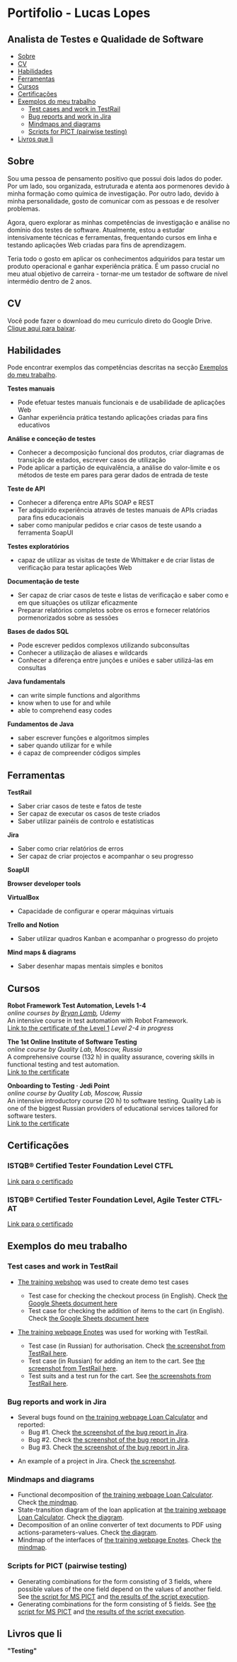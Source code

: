 # Portifolio - Lucas Lopes

## Analista de Testes e Qualidade de Software

- [Sobre](#sobre)
- [CV](#cv)
- [Habilidades](#habilidades)
- [Ferramentas](#ferramentas)
- [Cursos](#cursos)
- [Certificações](#certificações)
- [Exemplos do meu trabalho](#exemplos-do-meu-trabalho)
  * [Test cases and work in TestRail](#test-cases-and-work-in-testrail)
  * [Bug reports and work in Jira](#bug-reports-and-work-in-jira)
  * [Mindmaps and diagrams](#mindmaps-and-diagrams)
  * [Scripts for PICT (pairwise testing)](#scripts-for-pict-pairwise-testing)
- [Livros que li](#livros-que-li)

## Sobre
Sou uma pessoa de pensamento positivo que possui dois lados do poder. Por um lado, sou organizada, estruturada e atenta aos pormenores devido à minha formação como química de investigação. Por outro lado, devido à minha personalidade, gosto de comunicar com as pessoas e de resolver problemas.

Agora, quero explorar as minhas competências de investigação e análise no domínio dos testes de software. Atualmente, estou a estudar intensivamente técnicas e ferramentas, frequentando cursos em linha e testando aplicações Web criadas para fins de aprendizagem.

Teria todo o gosto em aplicar os conhecimentos adquiridos para testar um produto operacional e ganhar experiência prática. É um passo crucial no meu atual objetivo de carreira - tornar-me um testador de software de nível intermédio dentro de 2 anos.

## CV
Você pode fazer o download do meu curriculo direto do Google Drive. [Clique aqui para baixar](https://docs.google.com/document/d/19O2-w9xu2ZHZJlqzDqqwMLLNEMa240aW/edit?usp=sharing&ouid=117993770946883489230&rtpof=true&sd=true).

## Habilidades

Pode encontrar exemplos das competências descritas na secção [Exemplos do meu trabalho](#exemplos-do-meu-trabalho).

__Testes manuais__
  
  * Pode efetuar testes manuais funcionais e de usabilidade de aplicações Web
  * Ganhar experiência prática testando aplicações criadas para fins educativos
    
__Análise e conceção de testes__
  
  * Conhecer a decomposição funcional dos produtos, criar diagramas de transição de estados, escrever casos de utilização
  * Pode aplicar a partição de equivalência, a análise do valor-limite e os métodos de teste em pares para gerar dados de entrada de teste

__Teste de API__
  
  * Conhecer a diferença entre APIs SOAP e REST
  * Ter adquirido experiência através de testes manuais de APIs criadas para fins educacionais
  * saber como manipular pedidos e criar casos de teste usando a ferramenta SoapUI

__Testes exploratórios__
  
  * capaz de utilizar as visitas de teste de Whittaker e de criar listas de verificação para testar aplicações Web

__Documentação de teste__
  
  * Ser capaz de criar casos de teste e listas de verificação e saber como e em que situações os utilizar eficazmente
  * Preparar relatórios completos sobre os erros e fornecer relatórios pormenorizados sobre as sessões

__Bases de dados SQL__
  
  * Pode escrever pedidos complexos utilizando subconsultas
  * Conhecer a utilização de aliases e wildcards
  * Conhecer a diferença entre junções e uniões e saber utilizá-las em consultas

__Java fundamentals__

  * can write simple functions and algorithms
  * know when to use for and while
  * able to comprehend easy codes

__Fundamentos de Java__

  * saber escrever funções e algoritmos simples
  * saber quando utilizar for e while
  * é capaz de compreender códigos simples

## Ferramentas

__TestRail__

  * Saber criar casos de teste e fatos de teste
  * Ser capaz de executar os casos de teste criados
  * Saber utilizar painéis de controlo e estatísticas

__Jira__

  * Saber como criar relatórios de erros
  * Ser capaz de criar projectos e acompanhar o seu progresso

__SoapUI__

__Browser developer tools__

__VirtualBox__

  * Capacidade de configurar e operar máquinas virtuais

__Trello and Notion__

  * Saber utilizar quadros Kanban e acompanhar o progresso do projeto

__Mind maps & diagrams__

  * Saber desenhar mapas mentais simples e bonitos

## Cursos

__Robot Framework Test Automation, Levels 1-4__  
*online courses by [Bryan Lamb](https://www.udemy.com/user/bryanl/), Udemy*  
An intensive course in test automation with Robot Framework.  
[Link to the certificate of the Level 1](colocar-link-aqui)
*Level 2-4 in progress*

__The 1st Online Institute of Software Testing__  
*online course by Quality Lab, Moscow, Russia*  
A comprehensive course (132 h) in quality assurance, covering skills in functional testing and test automation.   
[Link to the certificate](colocar-link-aqui)

__Onboarding to Testing · Jedi Point__  
*online course by Quality Lab, Moscow, Russia*  
An intensive introductory course (20 h) to software testing. Quality Lab is one of the biggest Russian providers of educational services tailored for software testers.   
[Link to the certificate](colocar-link-aqui)

## Certificações

###  ISTQB® Certified Tester Foundation Level CTFL 
[Link para o certificado](https://drive.google.com/file/d/1V8lynlmtXr_i7cv53C3AxNb-U-W4eQ86/view?usp=sharing)
###  ISTQB® Certified Tester Foundation Level, Agile Tester CTFL-AT
[Link para o certificado](https://drive.google.com/file/d/1XFwvTUFcshHbRmUl_99Pn3r3tmldUQrA/view?usp=sharing)

## Exemplos do meu trabalho

### Test cases and work in TestRail

- [The training webshop]() was used to create demo test cases
  * Test case for checking the checkout process (in English). Check [the Google Sheets document here]()
  * Test case for checking the addition of items to the cart (in English). Check [the Google Sheets document here]()

- [The training webpage Enotes]() was used for working with TestRail.
  * Test case (in Russian) for authorisation. Check [the screenshot from TestRail here]().
  * Test case (in Russian) for adding an item to the cart. See [the screenshot from TestRail here]().
  * Test suits and a test run for the cart. See [the screenshots from TestRail here]().


### Bug reports and work in Jira

- Several bugs found on [the training webpage Loan Calculator]() and reported:
  * Bug #1. Check [the screenshot of the bug report in Jira]().
  * Bug #2. Check [the screenshot of the bug report in Jira]().
  * Bug #3. Check [the screenshot of the bug report in Jira]().
* An example of a project in Jira. Check [the screenshot]().

### Mindmaps and diagrams
* Functional decomposition of [the training webpage Loan Calculator](). Check [the mindmap]().
* State-transition diagram of the loan application at [the training webpage Loan Calculator](). Check [the diagram]().
* Decomposition of an online converter of text documents to PDF using actions-parameters-values. Check [the diagram]().
* Mindmap of the interfaces of [the training webpage Enotes](). Check [the mindmap]().

### Scripts for PICT (pairwise testing)

* Generating combinations for the form consisting of 3 fields, where possible values of the one field depend on the values of another field. See [the script for MS PICT]() and [the results of the script execution]().
* Generating combinations for the form consisting of 5 fields. See [the script for MS PICT]() and [the results of the script execution]().

## Livros que li
__"Testing"__
